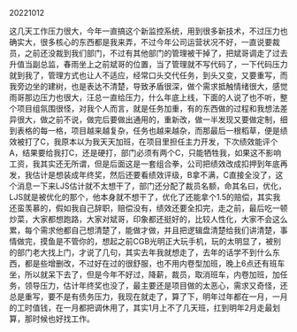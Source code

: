 20221012

这几天工作压力很大，今年一直搞这个新监控系统，用到很多新技术，不过压力也确实大，很多核心的东西都是我来弄，不过今年公司运营状况不好，一直说要裁员，之前还没裁到我们部门，不过有其他部门的管理被干掉了，把斌哥调走了过去升值当副总监，春雨坐上之前斌哥的位置，当了管理就不写代码了，一下代码压力就到我了，管理方式也让人不适应，经常口头交代任务，到头又变，又要重写，而我旁边坐的建树，也是表达不清楚，导致矛盾很深，做个需求抵触情绪很大，感觉雨哥那边压力也很大，汪总一直给压力，什么年底上线，下面的人说了也不听，整个项目组氛围很怪，对我个人而言，就是任务加重，有的东西做的过程和我想法差异很大，做之前不说，做完后要做出通用的，重新改，做一半发现又要做定制，细到表格的每一格，项目越来越复杂，任务也越来越杂，而那最后一根稻草，便是绩效被打了C，我原本以为我天天加班，在项目里担任主力开发，下次绩效能评个A，结果要给我打C，还是硬打，部门必须有两个C，只能牺牲我，如果这不影响工资，我其实还无所谓，但是后面这是一套组合拳，公司把绩效改成扣押到年底再发，我估计是想装成年终奖，然后还要看绩效评级，B拿不满，C直接全没了，这个消息一下来LJS估计就不太想干了，部门还分配了裁员名额，命其名曰，优化，LJS就是被优化的那个，他本身就不想干了，优化了还能拿个1.5的赔偿，其实我还蛮羡慕的，假如我自己辞职，赔偿没有，绩效还要全扣完，走之前，最后吃一顿炒菜，大家都想跑路，大家对斌哥，印象都还挺好的，比较人性化，大家不会这么累，每个需求他都自己想清楚了，能做才做，并且把逻辑盘清楚给我们讲清楚，事情做完，摸鱼是不管你的，想起之前CGB光明正大玩手机，玩的太明显了，被别的部门老大找上门，才说了几句，其实去年我就想走了，去年的话学不到什么东西，都是些增删改，不过好在过的很舒服，也不用内卷型加班，晚上6点还有班车坐，所以就呆下去了，但是今年不好过，降薪，裁员，取消班车，内卷加班，加任务，领导压力，估计年终奖也没了，最主要还是项目做的太恶心，需求又奇怪，还总是重写，要不是有债务压力，我现在就走了，算了下，明年过年都在一月，一月的工时值钱，在一月都把调休用了，其实1月上不了几天班，扛到明年2月走最划算，那时候也好找工作。

